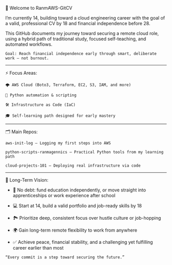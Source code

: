 👋 Welcome to RanmAWS-GitCV

I’m currently 14, building toward a cloud engineering career with the goal of a valid, professional CV by 18 and financial independence before 28.

This GitHub documents my journey toward securing a remote cloud role, using a hybrid path of traditional study, focused self-teaching, and automated workflows.

    Goal: Reach financial independence early through smart, deliberate work — not burnout.

---

⚡ Focus Areas:

    🌩️ AWS Cloud (Boto3, Terraform, EC2, S3, IAM, and more)

    🐍 Python automation & scripting

    🛠️ Infrastructure as Code (IaC)

    🎓 Self-learning path designed for early mastery

---

🗂️ Main Repos:

    aws-init-log – Logging my first steps into AWS

    python-scripts-ranmagennics – Practical Python tools from my learning path

    cloud-projects-101 – Deploying real infrastructure via code

---

🧭 Long-Term Vision:

-    🚫 No debt: fund education independently, or move straight          into apprenticeships or work experience after school

-    💻 Start at 14, build a valid portfolio and job-ready skills        by 18

-    🏞️ Prioritize deep, consistent focus over hustle culture or         job-hopping

 -   🌍 Gain long-term remote flexibility to work from anywhere

 -   ✅ Achieve peace, financial stability, and a challenging yet       fulfilling career earlier than most

    “Every commit is a step toward securing the future.”

